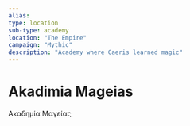 ```yaml
---
alias: 
type: location
sub-type: academy
location: "The Empire"
campaign: "Mythic"
description: "Academy where Caeris learned magic"
---
```

# Akadimia Mageias

Ακαδημία Μαγείας


